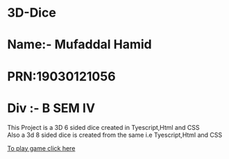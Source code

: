 # 3D-Dice
<body>
  <h1>Name:- Mufaddal Hamid</h1>
  <h1>PRN:19030121056</h1>
  <h1>Div :- B SEM IV </h1>
  <p>This Project is a 3D 6 sided dice created in  Tyescript,Html and CSS<br>
    Also a 3d 8 sided dice is created from the same i.e Tyescript,Html and CSS
  </p>
  <a href="https://repl.it/@MufaddalHamid/typescriptprj">To play game click here </a>
</body>
